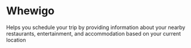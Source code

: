 # Whewigo
Helps you schedule your trip by providing information about your nearby restaurants, entertainment, and accommodation based on your current location
